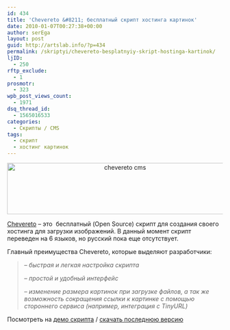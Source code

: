 ```yaml
---
id: 434
title: 'Chevereto &#8211; бесплатный скрипт хостинга картинок'
date: 2010-01-07T00:27:38+00:00
author: serEga
layout: post
guid: http://artslab.info/?p=434
permalink: /skriptyi/chevereto-besplatnyiy-skript-hostinga-kartinok/
ljID:
  - 250
rftp_exclude:
  - 1
prosmotr:
  - 323
wpb_post_views_count:
  - 1971
dsq_thread_id:
  - 1565016533
categories:
  - Скрипты / CMS
tags:
  - скрипт
  - хостинг картинок
---
```

<center>
  <a href="http://artslab.info/wp-content/uploads/chevereto_logo.png"><img src="http://artslab.info/wp-content/uploads/chevereto_logo.png" alt="chevereto cms" title="chevereto_logo" width="535" height="120" class="alignnone size-full wp-image-852" srcset="http://img.artslab.info/chevereto_logo.png 535w, http://img.artslab.info/chevereto_logo-300x67.png 300w" sizes="(max-width: 535px) 100vw, 535px" /></a>
</center>

<p style="text-align: left;">
  <a href="http://chevereto.com/">Chevereto</a> &#8211; это  бесплатный (Open Source) скрипт для создания своего хостинга для загрузки изображений. В данный момент скрипт переведен на 6 языков, но русский пока еще отсутствует.
</p>

<p style="text-align: left;">
  Главный преимущества Chevereto, которые выделяют разработчики:
</p>

> <p style="text-align: left;">
>   <em>&#8211; быстрая и легкая настройка скрипта</em>
> </p>
> 
> <p style="text-align: left;">
>   <em>&#8211; простой и удобный интерфейс</em>
> </p>
> 
> <p style="text-align: left;">
>   <em>&#8211; изменение размера картинок при загрузке файлов, а так же возможность сокращения ссылки к картинке с помощью стороннего сервиса (например, интеграция с TinyURL)</em>
> </p>

<p style="text-align: left;">
  Посмотреть на <a href="http://demo.chevereto.com/" target="_blank">демо скрипта</a> / <a href="http://chevereto.com/" target="_blank">скачать последнюю версию</a>
</p>